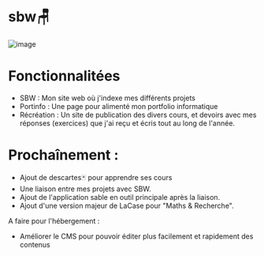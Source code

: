# sbw🪑
![image](https://github.com/benstitousofiane/sbw/assets/129552238/ca4ff8a4-bc3d-4dad-82eb-da9ca17fed46)

# Fonctionnalitées
- SBW : Mon site web où j'indexe mes différents projets
- Portinfo : Une page pour alimenté mon portfolio informatique
- Récréation : Un site de publication des divers cours, et devoirs avec mes réponses (exercices) que j'ai reçu et écris tout au long de l'année.

# Prochaînement :
- Ajout de descartes🃏 pour apprendre ses cours
- Une liaison entre mes projets avec SBW.
- Ajout de l'application sable en outil principale après la liaison.
- Ajout d'une version majeur de LaCase pour "Maths & Recherche".

A faire pour l'hébergement :
- Améliorer le CMS pour pouvoir éditer plus facilement et rapidement des contenus
